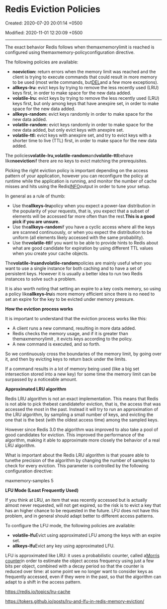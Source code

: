 # Redis Eviction Policies

Created: 2020-07-20 20:01:14 +0500

Modified: 2020-11-01 12:20:09 +0500

---

The exact behavior Redis follows when themaxmemorylimit is reached is configured using themaxmemory-policyconfiguration directive.



The following policies are available:
-   **noeviction:** return errors when the memory limit was reached and the client is trying to execute commands that could result in more memory to be used (most write commands, but[DEL](https://redis.io/commands/del)and a few more exceptions).
-   **allkeys-lru:** evict keys by trying to remove the less recently used (LRU) keys first, in order to make space for the new data added.
-   **volatile-lru:** evict keys by trying to remove the less recently used (LRU) keys first, but only among keys that have anexpire set, in order to make space for the new data added.
-   **allkeys-random:** evict keys randomly in order to make space for the new data added.
-   **volatile-random:** evict keys randomly in order to make space for the new data added, but only evict keys with anexpire set.
-   **volatile-ttl:** evict keys with anexpire set, and try to evict keys with a shorter time to live (TTL) first, in order to make space for the new data added.



The policies**volatile-lru,volatile-random**and**volatile-ttl**behave like**noeviction**if there are no keys to evict matching the prerequisites.



Picking the right eviction policy is important depending on the access pattern of your application, however you can reconfigure the policy at runtime while the application is running, and monitor the number of cache misses and hits using the Redis[INFO](https://redis.io/commands/info)output in order to tune your setup.



In general as a rule of thumb:
-   Use the**allkeys-lru**policy when you expect a power-law distribution in the popularity of your requests, that is, you expect that a subset of elements will be accessed far more often than the rest.**This is a good pick if you are unsure.**
-   Use the**allkeys-random**if you have a cyclic access where all the keys are scanned continuously, or when you expect the distribution to be uniform (all elements likely accessed with the same probability).
-   Use the**volatile-ttl**if you want to be able to provide hints to Redis about what are good candidate for expiration by using different TTL values when you create your cache objects.



The**volatile-lruandvolatile-random**policies are mainly useful when you want to use a single instance for both caching and to have a set of persistent keys. However it is usually a better idea to run two Redis instances to solve such a problem.



It is also worth noting that setting an expire to a key costs memory, so using a policy like**allkeys-lru**is more memory efficient since there is no need to set an expire for the key to be evicted under memory pressure.



**How the eviction process works**

It is important to understand that the eviction process works like this:
-   A client runs a new command, resulting in more data added.
-   Redis checks the memory usage, and if it is greater than themaxmemorylimit , it evicts keys according to the policy.
-   A new command is executed, and so forth.



So we continuously cross the boundaries of the memory limit, by going over it, and then by evicting keys to return back under the limits.



If a command results in a lot of memory being used (like a big set intersection stored into a new key) for some time the memory limit can be surpassed by a noticeable amount.



**Approximated LRU algorithm**

Redis LRU algorithm is not an exact implementation. This means that Redis is not able to pick thebest candidatefor eviction, that is, the access that was accessed the most in the past. Instead it will try to run an approximation of the LRU algorithm, by sampling a small number of keys, and evicting the one that is the best (with the oldest access time) among the sampled keys.



However since Redis 3.0 the algorithm was improved to also take a pool of good candidates for eviction. This improved the performance of the algorithm, making it able to approximate more closely the behavior of a real LRU algorithm.



What is important about the Redis LRU algorithm is that youare able to tunethe precision of the algorithm by changing the number of samples to check for every eviction. This parameter is controlled by the following configuration directive:

maxmemory-samples 5



**LFU Mode (Least Frequently Used)**

If you think at LRU, an item that was recently accessed but is actually almost never requested, will not get expired, so the risk is to evict a key that has an higher chance to be requested in the future. LFU does not have this problem, and in general should adapt better to different access patterns.



To configure the LFU mode, the following policies are available:
-   **volatile-lfu**Evict using approximated LFU among the keys with an expire set.
-   **allkeys-lfu**Evict any key using approximated LFU.



LFU is approximated like LRU: it uses a probabilistic counter, called a[Morris counter](https://en.wikipedia.org/wiki/Approximate_counting_algorithm)in order to estimate the object access frequency using just a few bits per object, combined with a decay period so that the counter is reduced over time: at some point we no longer want to consider keys as frequently accessed, even if they were in the past, so that the algorithm can adapt to a shift in the access pattern.



<https://redis.io/topics/lru-cache>

<https://tokers.github.io/posts/lru-and-lfu-in-redis-memory-eviction/>
